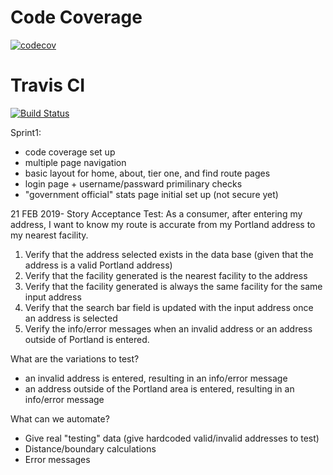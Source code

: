 # Code Coverage
[![codecov](https://codecov.io/gh/upcs/cs-341-project-sq19-alpha/branch/master/graph/badge.svg)](https://codecov.io/gh/upcs/cs-341-project-sq19-alpha)

# Travis CI
[![Build Status](https://travis-ci.org/upcs/cs-341-project-sq19-alpha.svg?branch=master)](https://travis-ci.org/upcs/cs-341-project-sq19-alpha)

Sprint1:
  - code coverage set up
  - multiple page navigation
  - basic layout for home, about, tier one, and find route pages
  - login page + username/passward primilinary checks
  - "government official" stats page initial set up (not secure yet)


21 FEB 2019- Story Acceptance Test:
As a consumer, after entering my address, I want to know my route is accurate from my Portland address to my nearest facility.

1) Verify that the address selected exists in the data base (given that the address is a valid Portland address)
2) Verify that the facility generated is the nearest facility to the address
3) Verify that the facility generated is always the same facility for the same input address
4) Verify that the search bar field is updated with the input address once an address is selected
5) Verify the info/error messages when an invalid address or an address outside of Portland is entered.

What are the variations to test?
- an invalid address is entered, resulting in an info/error message
- an address outside of the Portland area is entered, resulting in an info/error message

What can we automate?
- Give real "testing" data (give hardcoded valid/invalid addresses to test)
- Distance/boundary calculations
- Error messages